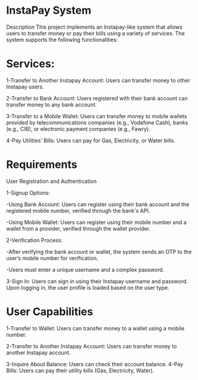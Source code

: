 # InstaPay System
Description
This project implements an Instapay-like system that allows users to transfer money or pay their bills using a variety of services. The system supports the following functionalities:

# Services:
1-Transfer to Another Instapay Account: Users can transfer money to other Instapay users.

2-Transfer to Bank Account: Users registered with their bank account can transfer money to any bank account.

3-Transfer to a Mobile Wallet: Users can transfer money to mobile wallets provided by telecommunications companies (e.g., Vodafone Cash), banks (e.g., CIB), or electronic payment companies (e.g., Fawry).

4-Pay Utilities’ Bills: Users can pay for Gas, Electricity, or Water bills.

# Requirements

User Registration and Authentication

1-Signup Options:

-Using Bank Account: Users can register using their bank account and the registered mobile number, verified through the bank's API.

-Using Mobile Wallet: Users can register using their mobile number and a wallet from a provider, verified through the wallet provider.

2-Verification Process:

-After verifying the bank account or wallet, the system sends an OTP to the user’s mobile number for verification.

-Users must enter a unique username and a complex password.

3-Sign In: Users can sign in using their Instapay username and password. Upon logging in, the user profile is loaded based on the user type.

# User Capabilities

1-Transfer to Wallet: Users can transfer money to a wallet using a mobile number.

2-Transfer to Another Instapay Account: Users can transfer money to another Instapay account.

3-Inquire About Balance: Users can check their account balance.
4-Pay Bills: Users can pay their utility bills (Gas, Electricity, Water).
